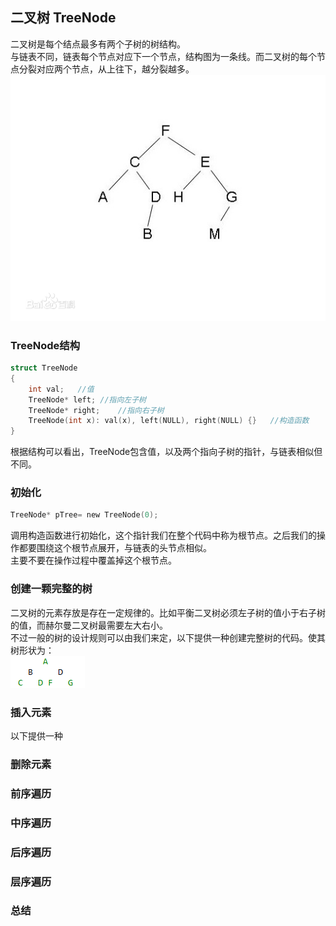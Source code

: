 ## 二叉树 TreeNode
二叉树是每个结点最多有两个子树的树结构。  
与链表不同，链表每个节点对应下一个节点，结构图为一条线。而二叉树的每个节点分裂对应两个节点，从上往下，越分裂越多。    
![](https://github.com/sii2017/image/blob/master/%E4%BA%8C%E5%8F%89%E6%A0%91.jpg)
### TreeNode结构   
```c
struct TreeNode  
{  
	int val;   //值   
	TreeNode* left;	//指向左子树   
	TreeNode* right;	//指向右子树   
	TreeNode(int x): val(x), left(NULL), right(NULL) {}   //构造函数   
}   
```   
根据结构可以看出，TreeNode包含值，以及两个指向子树的指针，与链表相似但不同。  
### 初始化  
```c
TreeNode* pTree= new TreeNode(0);	
```   
调用构造函数进行初始化，这个指针我们在整个代码中称为根节点。之后我们的操作都要围绕这个根节点展开，与链表的头节点相似。  
主要不要在操作过程中覆盖掉这个根节点。   
### 创建一颗完整的树  
二叉树的元素存放是存在一定规律的。比如平衡二叉树必须左子树的值小于右子树的值，而赫尔曼二叉树最需要左大右小。  
不过一般的树的设计规则可以由我们来定，以下提供一种创建完整树的代码。使其树形状为：  
![](https://github.com/sii2017/image/blob/master/%E8%B6%85%E7%AE%80%E5%8D%95%E4%BA%8C%E5%8F%89%E6%A0%91.png)      
### 插入元素  

以下提供一种

### 删除元素 
### 前序遍历
### 中序遍历
### 后序遍历
### 层序遍历
### 总结